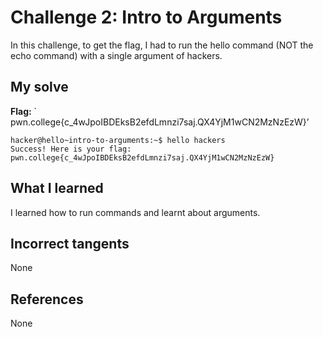 # Challenge 2: Intro to Arguments
In this challenge, to get the flag, I had to run the hello command (NOT the echo command) with a single argument of hackers.

## My solve
**Flag:** ` pwn.college{c_4wJpoIBDEksB2efdLmnzi7saj.QX4YjM1wCN2MzNzEzW}’

```
hacker@hello~intro-to-arguments:~$ hello hackers
Success! Here is your flag:
pwn.college{c_4wJpoIBDEksB2efdLmnzi7saj.QX4YjM1wCN2MzNzEzW}
```

## What I learned
I learned how to run commands and learnt about arguments.

## Incorrect tangents
None

## References
None
